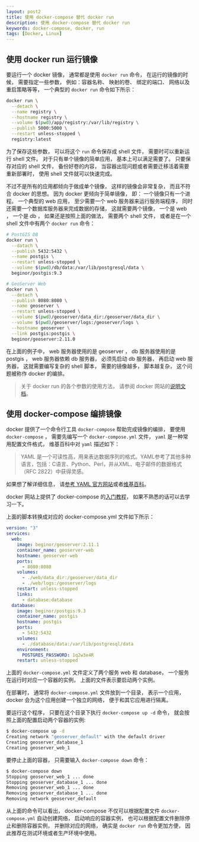 ```yaml
---
layout: post2
title: 使用 docker-compose 替代 docker run 
description: 使用 docker-compose 替代 docker run
keywords: docker-compose, docker, run
tags: [Docker, Linux]
---
```


## 使用 docker run 运行镜像

要运行一个 docker 镜像， 通常都是使用 `docker run` 命令， 在运行的镜像的时候， 需要指定一些参数， 例如：容器名称、 映射的卷、 绑定的端口、 网络以及重启策略等等， 一个典型的 `docker run` 命令如下所示：

```sh
docker run \
  --detach \
  --name registry \
  --hostname registry \
  --volume $(pwd)/app/registry:/var/lib/registry \
  --publish 5000:5000 \
  --restart unless-stopped \
  registry:latest
```

为了保存这些参数， 可以将这个 `run` 命令保存成 shell 文件， 需要时可以重新运行 shell 文件。 对于只有单个镜像的简单应用， 基本上可以满足需要了。 只要保存对应的 shell 文件， 备份好卷的内容， 当容器出现问题或者需要迁移活着需要重新部署时， 使用 shell 文件就可以快速完成。

不过不是所有的应用都倾向于做成单个镜像， 这样的镜像会非常复杂， 而且不符合 docker 的思想。 因为 docker 更倾向于简单镜像， 即： 一个镜像只有一个进程。 一个典型的 web 应用， 至少需要一个 web 服务器来运行服务端程序， 同时还需要一个数据库服务器来完成数据的存储， 这就需要两个镜像， 一个是 web ， 一个是 db ， 如果还是按照上面的做法， 需要两个 shell 文件， 或者是在一个 shell 文件中有两个 `docker run` 命令：

```sh
# PostGIS DB
docker run \
  --datach \
  --publish 5432:5432 \
  --name postgis \
  --restart unless-stopped \
  --volume $(pwd)/db/data:/var/lib/postgresql/data \
  beginor/postgis:9.3

# GeoServer Web
docker run \
  --detach \
  --publish 8080:8080 \
  --name geoserver \
  --restart unless-stopped \
  --volume $(pwd)/geoserver/data_dir:/geoserver/data_dir \
  --volume $(pwd)/geoserver/logs:/geoserver/logs \
  --hostname geoserver \
  --link postgis:postgis \
  beginor/geoserver:2.11.0
```

在上面的例子中， web 服务器使用的是 geoserver ， db 服务器使用的是 postgis ， web 服务器依赖 db 服务器， 必须先启动 db 服务器， 再启动 web 服务器， 这就需要编写复杂的 shell 脚本， 需要的镜像越多， 脚本越复杂， 这个问题被称作 docker 的编排。

> 关于 docker run 的各个参数的使用方法， 请参阅 docker 网站的[说明文档](https://docs.docker.com/edge/engine/reference/commandline/run/)。

## 使用 docker-compose 编排镜像

docker 提供了一个命令行工具 `docker-compose` 帮助完成镜像的编排， 要使用 `docker-compose` ， 需要先编写一个 `docker-compose.yml` 文件， `yaml` 是一种常用配置文件格式， 维基百科中对 `yaml` 描述如下：

> YAML 是一个可读性高，用来表达数据序列的格式。YAML参考了其他多种语言，包括：C语言、Python、Perl，并从XML、电子邮件的数据格式（RFC 2822）中获得灵感。

如果想了解详细信息， 请[参考 YAML 官方网站](http://yaml.org/)或者[维基百科](https://zh.wikipedia.org/wiki/YAML)。

docker 网站上提供了 docker-compose 的[入门教程](https://docs.docker.com/compose/gettingstarted/)， 如果不熟悉的话可以去学习一下。

上面的脚本转换成对应的 docker-compose.yml 文件如下所示：

```yml
version: "3"
services:
  web:
    image: beginor/geoserver:2.11.1
    container_name: geoserver-web
    hostname: geoserver-web
    ports:
      - 8080:8080
    volumes:
      - ./web/data_dir:/geoserver/data_dir
      - ./web/logs:/geoserver/logs
    restart: unless-stopped
    links:
      - database:database
  database:
    image: beginor/postgis:9.3
    container_name: postgis
    hostname: postgis
    ports:
      - 5432:5432
    volumes:
      - ./database/data:/var/lib/postgresql/data
    environment:
      POSTGRES_PASSWORD: 1q2w3e4R
    restart: unless-stopped
```

 上面的 `docker-compose.yml` 文件定义了两个服务 web 和 database， 一个服务在运行时对应一个容器的实例， 上面的文件表示要启动两个实例。

在部署时， 通常将 `docker-compose.yml` 文件放到一个目录， 表示一个应用， docker 会为这个应用创建一个独立的网络， 便于和其它应用进行隔离。

要运行这个程序， 只要在这个目录下执行 `docker-compose up -d` 命令， 就会按照上面的配置启动两个容器的实例:

```sh
$ docker-compose up -d
Creating network "geoserver_default" with the default driver
Creating geoserver_database_1
Creating geoserver_web_1
```

要停止上面的容器， 只需要输入 `docker-compose down` 命令：

```sh
$ docker-compose down
Stopping geoserver_web_1 ... done
Stopping geoserver_database_1 ... done
Removing geoserver_web_1 ... done
Removing geoserver_database_1 ... done
Removing network geoserver_default
```

从上面的命令可以看出， docker-compose 不仅可以根据配置文件 `docker-compose.yml` 自动创建网络， 启动响应的容器实例， 也可以根据配置文件删除停止和删除容器实例， 并删除对应的网络， 确实是 `docker run` 命令更加方便， 因此推荐在测试环境或者生产环境中使用。

